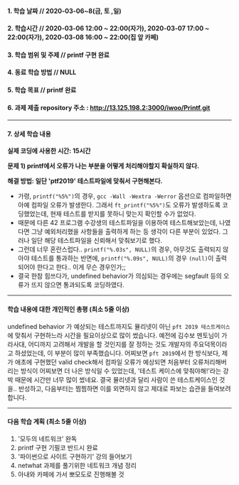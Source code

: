 #### 1. 학습 날짜 // 2020-03-06~8(금, 토 ,일)

#### 2. 학습시간 // 2020-03-06 12:00 ~ 22:00(자가), 2020-03-07 17:00 ~ 22:00(자가), 2020-03-08 16:00 ~ 22:00(집 앞 카페)

#### 3. 학습 범위 및 주제 // printf 구현 완료

#### 4. 동료 학습 방법 // NULL

#### 5. 학습 목표 // printf 완료

#### 6. 과제 제출 repository 주소 : http://13.125.198.2:3000/iwoo/Printf.git

---

#### 7. 상세 학습 내용

**실제 코딩에 사용한 시간: 15시간**

**문제 1) printf에서 오류가 나는 부분을 어떻게 처리해야할지 확실하지 않다.**

**해결 방법: 일단 'ptf2019' 테스트파일에 맞춰서 구현해본다.**

- 가령, `printf("%5%")`의 경우, `gcc -Wall -Wextra -Werror` 옵션으로 컴파일하면 아예 컴파일 오류가 발생한다. 그래서 `ft_printf("%5%")`도 오류가 발생하도록 코딩했었는데, 현재 테스트를 받지를 못하니 맞는지 확인할 수가 없었다.
- 때문에 다른 42 프로그램 수강생의 테스트파일을 이용하여 테스트해보았는데, 나였다면 그냥 예외처리했을 사항들을 출력하게 하는 등 생각이 다른 부분이 있었다. 그러나 일단 해당 테스트파일을 신뢰해서 맞춰보기로 했다.
- 그런데 너무 혼란스럽다.. `printf("%.03s", NULL)`의 경우, 아무것도 출력되지 않아야 테스트를 통과하는 반면에, `printf("%.09s", NULL)`의 경우 `(null)`이 출력되어야 한다고 한다.. 이게 무슨 경우인가;;
- 결국 한참 힘쓰다가, undefined behavior가 의심되는 경우에는 segfault 등의 오류가 뜨지 않으면 통과되도록 코딩하였다.

---

#### 학습 내용에 대한 개인적인 총평 (최소 5줄 이상)

undefined behavior 가 예상되는 테스트까지도 뮬리넷이 아닌 `pft 2019 테스트케이스`에 맞춰서 구현하느라 시간을 필요이상으로 많이 썼습니다. 예전에 김수보 멘토님이 가라사대, 어디까지 고려해서 개발을 할 것인지를 잘 정하는 것도 개발자의 주요덕목이라고 하셨었는데, 이 부분이 많이 부족했습니다. 어찌보면 `pft 2019`에서 한 방식보다, 제가 애초에 구현했던 valid check해서 컴파일 오류가 예상되면 처음부터 오류처리해버리는 방식이 어찌보면 더 나은 방식일 수 있었는데, '테스트 케이스에 맞춰야해!'라는 강박 때문에 시간만 너무 많이 썼네요. 결국 뮬리넷과 달리 사람이 쓴 테스트케이스인 것을.. 반성하고, 다음부터는 찜찜하면 이를 외면하지 않고 제대로 파보는 습관을 들여보려합니다.

---

#### 다음 학습 계획 (최소 5줄 이상)

1. '모두의 네트워크' 완독
2. printf 구현 기필코 반드시 완료
3. '파이썬으로 사이트 구현하기' 강의 들어보기
4. netwhat 과제를 풀기위한 네트워크 개념 정리
5. 아내와 카페에 가서 뽀모도로 진행해볼 것
